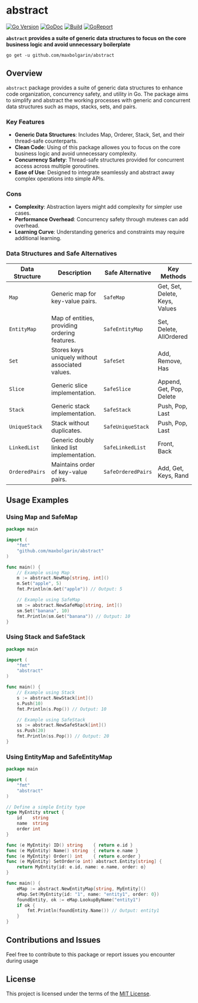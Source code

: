 # abstract

[![Go Version][version-img]][doc] [![GoDoc][doc-img]][doc] [![Build][ci-img]][ci] [![GoReport][report-img]][report]


**`abstract` provides a suite of generic data structures to focus on the core business logic and avoid unnecessary boilerplate**

```
go get -u github.com/maxbolgarin/abstract
```

## Overview

`abstract` package provides a suite of generic data structures to enhance code organization, concurrency safety, and utility in Go. The package aims to simplify and abstract the working processes with generic and concurrent data structures such as maps, stacks, sets, and pairs. 

### Key Features
- **Generic Data Structures**: Includes Map, Orderer, Stack, Set, and their thread-safe counterparts.
- **Clean Code**: Using of this package allowes you to focus on the core business logic and avoid unnecessary complexity.
- **Concurrency Safety**: Thread-safe structures provided for concurrent access across multiple goroutines.
- **Ease of Use**: Designed to integrate seamlessly and abstract away complex operations into simple APIs.

### Cons
- **Complexity**: Abstraction layers might add complexity for simpler use cases.
- **Performance Overhead**: Concurrency safety through mutexes can add overhead.
- **Learning Curve**: Understanding generics and constraints may require additional learning.


### Data Structures and Safe Alternatives

| Data Structure | Description | Safe Alternative | Key Methods |
|----------------|-------------|------------------|-------------|
| `Map`          | Generic map for key-value pairs. | `SafeMap` | Get, Set, Delete, Keys, Values |
| `EntityMap`    | Map of entities, providing ordering features. | `SafeEntityMap` | Set, Delete, AllOrdered |
| `Set`          | Stores keys uniquely without associated values. | `SafeSet` | Add, Remove, Has |
| `Slice`        | Generic slice implementation. | `SafeSlice` | Append, Get, Pop, Delete |
| `Stack`        | Generic stack implementation. | `SafeStack` | Push, Pop, Last |
| `UniqueStack`  | Stack without duplicates. | `SafeUniqueStack` | Push, Pop, Last |
| `LinkedList`   | Generic doubly linked list implementation. | `SafeLinkedList` | Front, Back |
| `OrderedPairs` | Maintains order of key-value pairs. | `SafeOrderedPairs` | Add, Get, Keys, Rand |


## Usage Examples

### Using Map and SafeMap

```go
package main

import (
	"fmt"
	"github.com/maxbolgarin/abstract"
)

func main() {
	// Example using Map
	m := abstract.NewMap[string, int]()
	m.Set("apple", 5)
	fmt.Println(m.Get("apple")) // Output: 5

	// Example using SafeMap
	sm := abstract.NewSafeMap[string, int]()
	sm.Set("banana", 10)
	fmt.Println(sm.Get("banana")) // Output: 10
}
```

### Using Stack and SafeStack

```go
package main

import (
	"fmt"
	"abstract"
)

func main() {
	// Example using Stack
	s := abstract.NewStack[int]()
	s.Push(10)
	fmt.Println(s.Pop()) // Output: 10

	// Example using SafeStack
	ss := abstract.NewSafeStack[int]()
	ss.Push(20)
	fmt.Println(ss.Pop()) // Output: 20
}
```

### Using EntityMap and SafeEntityMap

```go
package main

import (
	"fmt"
	"abstract"
)

// Define a simple Entity type
type MyEntity struct {
	id    string
	name  string
	order int
}

func (e MyEntity) ID() string    { return e.id }
func (e MyEntity) Name() string  { return e.name }
func (e MyEntity) Order() int    { return e.order }
func (e MyEntity) SetOrder(o int) abstract.Entity[string] {
	return MyEntity{id: e.id, name: e.name, order: o}
}

func main() {
	eMap := abstract.NewEntityMap[string, MyEntity]()
	eMap.Set(MyEntity{id: "1", name: "entity1", order: 0})
	foundEntity, ok := eMap.LookupByName("entity1")
	if ok {
		fmt.Println(foundEntity.Name()) // Output: entity1
	}
}
```


## Contributions and Issues

Feel free to contribute to this package or report issues you encounter during usage

## License

This project is licensed under the terms of the [MIT License](LICENSE).

[MIT License]: LICENSE.txt
[version-img]: https://img.shields.io/badge/Go-%3E%3D%201.23-%23007d9c
[doc-img]: https://pkg.go.dev/badge/github.com/maxbolgarin/abstract
[doc]: https://pkg.go.dev/github.com/maxbolgarin/abstract
[ci-img]: https://github.com/maxbolgarin/abstract/actions/workflows/go.yaml/badge.svg
[ci]: https://github.com/maxbolgarin/abstract/actions
[report-img]: https://goreportcard.com/badge/github.com/maxbolgarin/abstract
[report]: https://goreportcard.com/report/github.com/maxbolgarin/abstract
